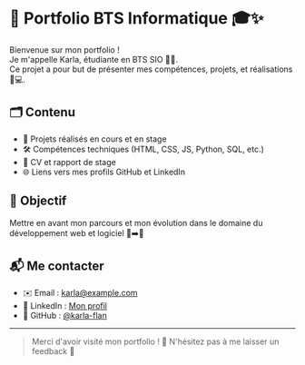 # 🌸 Portfolio BTS Informatique 🎓✨

Bienvenue sur mon portfolio !  
Je m'appelle Karla, étudiante en BTS SIO 👩‍💻.  
Ce projet a pour but de présenter mes compétences, projets, et réalisations 🧠💻.

## 🗂️ Contenu

- 📁 Projets réalisés en cours et en stage
- 🛠️ Compétences techniques (HTML, CSS, JS, Python, SQL, etc.)
- 📄 CV et rapport de stage
- 🌐 Liens vers mes profils GitHub et LinkedIn

## 🚀 Objectif

Mettre en avant mon parcours et mon évolution dans le domaine du développement web et logiciel 🐣➡️🦋

## 📬 Me contacter

- ✉️ Email : karla@example.com  
- 💼 LinkedIn : [Mon profil](https://www.linkedin.com/in/karla-flan)  
- 🐙 GitHub : [@karla-flan](https://github.com/karla-flan)

---

> Merci d'avoir visité mon portfolio ! 🌷 N'hésitez pas à me laisser un feedback 💌

